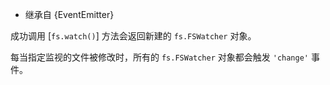 <!-- YAML
added: v0.5.8
-->

* 继承自 {EventEmitter}

成功调用 [`fs.watch()`] 方法会返回新建的 `fs.FSWatcher` 对象。

每当指定监视的文件被修改时，所有的 `fs.FSWatcher` 对象都会触发 `'change'` 事件。

